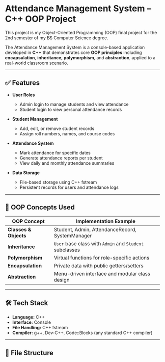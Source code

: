# Attendance Management System – C++ OOP Project

This project is my Object-Oriented Programming (OOP) final project for the 2nd semester of my BS Computer Science degree.

The Attendance Management System is a console-based application developed in **C++** that demonstrates core **OOP principles** including **encapsulation**, **inheritance**, **polymorphism**, and **abstraction**, applied to a real-world classroom scenario.

---

## ✅ Features

- **User Roles**
  - Admin login to manage students and view attendance
  - Student login to view personal attendance records

- **Student Management**
  - Add, edit, or remove student records
  - Assign roll numbers, names, and course codes

- **Attendance System**
  - Mark attendance for specific dates
  - Generate attendance reports per student
  - View daily and monthly attendance summaries

- **Data Storage**
  - File-based storage using C++ fstream
  - Persistent records for users and attendance logs

---

## 🧠 OOP Concepts Used

| OOP Concept       | Implementation Example                                |
|-------------------|--------------------------------------------------------|
| **Classes & Objects** | Student, Admin, AttendanceRecord, SystemManager         |
| **Inheritance**      | `User` base class with `Admin` and `Student` subclasses |
| **Polymorphism**     | Virtual functions for role-specific actions              |
| **Encapsulation**    | Private data with public getters/setters                |
| **Abstraction**      | Menu-driven interface and modular class design          |

---

## 🛠️ Tech Stack

- **Language:** C++  
- **Interface:** Console  
- **File Handling:** C++ fstream  
- **Compiler:** g++, Dev-C++, Code::Blocks (any standard C++ compiler)

---

## 📂 File Structure

